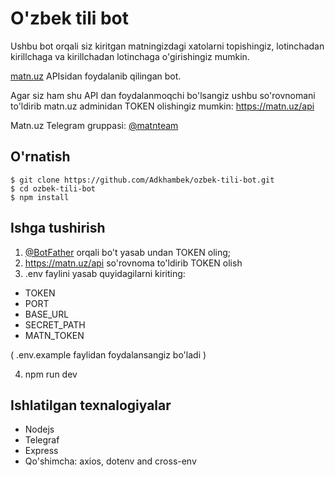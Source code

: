 # O'zbek tili bot

Ushbu bot orqali siz kiritgan matningizdagi xatolarni topishingiz, lotinchadan kirillchaga va kirillchadan lotinchaga o'girishingiz mumkin.

[matn.uz](https://matn.uz/) APIsidan foydalanib qilingan bot.

Agar siz ham shu API dan foydalanmoqchi bo'lsangiz ushbu so'rovnomani to'ldirib matn.uz adminidan TOKEN olishingiz mumkin: https://matn.uz/api

Matn.uz Telegram gruppasi: [@matnteam](https://t.me/matnteam)

## O'rnatish

```
$ git clone https://github.com/Adkhambek/ozbek-tili-bot.git
$ cd ozbek-tili-bot
$ npm install
```

## Ishga tushirish

1. [@BotFather](https://t.me/BotFather) orqali bo't yasab undan TOKEN oling;
2. https://matn.uz/api so'rovnoma to'ldirib TOKEN olish
3. .env faylini yasab quyidagilarni kiriting:

-   TOKEN
-   PORT
-   BASE_URL
-   SECRET_PATH
-   MATN_TOKEN

( .env.example faylidan foydalansangiz bo'ladi )

4. npm run dev

## Ishlatilgan texnalogiyalar

-   Nodejs
-   Telegraf
-   Express
-   Qo'shimcha: axios, dotenv and cross-env
